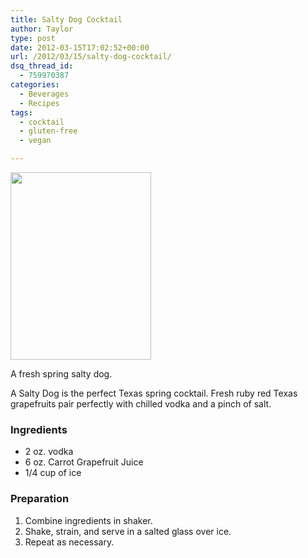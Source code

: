```yaml
---
title: Salty Dog Cocktail
author: Taylor
type: post
date: 2012-03-15T17:02:52+00:00
url: /2012/03/15/salty-dog-cocktail/
dsq_thread_id:
  - 759970387
categories:
  - Beverages
  - Recipes
tags:
  - cocktail
  - gluten-free
  - vegan

---
```

<div id="attachment_348" style="width: 235px" class="wp-caption alignright">
  <a href="{{% mediaroot %}}uploads/2012/03/salty_dog.jpg" rel="lightbox[159]"><img class="size-medium wp-image-348" title="A fresh spring salty dog." src="{{% mediaroot %}}uploads/2012/03/salty_dog-225x300.jpg" alt="" width="225" height="300" srcset="{{% mediaroot %}}uploads/2012/03/salty_dog-225x300.jpg 225w, {{% mediaroot %}}uploads/2012/03/salty_dog-768x1024.jpg 768w, {{% mediaroot %}}uploads/2012/03/salty_dog.jpg 1512w" sizes="(max-width: 225px) 100vw, 225px" /></a>
  
  <p class="wp-caption-text">
    A fresh spring salty dog.
  </p>
</div>

A Salty Dog is the perfect Texas spring cocktail. Fresh ruby red Texas grapefruits pair perfectly with chilled vodka and a pinch of salt.

### Ingredients

  * 2 oz. vodka
  * 6 oz. Carrot Grapefruit Juice
  * 1/4 cup of ice

### Preparation

  1. Combine ingredients in shaker.
  2. Shake, strain, and serve in a salted glass over ice.
  3. Repeat as necessary.

&nbsp;